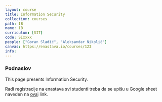 ```yaml
---
layout: course
title: Information Security
collection: courses
path: IB
name: IB
curriculum: [SIT]
code: SIxxxx
people: ["Goran Sladić", "Aleksandar Nikolić"]
canvas: https://enastava.io/courses/123
info:
---
```



### Podnaslov

This page presents Information Security.


Radi registracije na enastava svi studenti treba da se upišu u Google sheet naveden na [ovaj](https://docs.google.com/spreadsheets/d/1UUCuwiIoCA2LEunKYaDnkrdmGW9zAM6yYDUkQMsvCOw/edit?usp=sharing) link.
